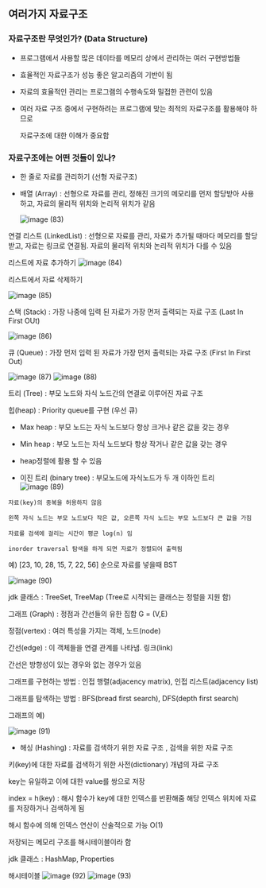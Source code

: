 ## 여러가지 자료구조

### 자료구조란 무엇인가? (Data Structure)


- 프로그램에서 사용할 많은 데이타를 메모리 상에서 관리하는 여러 구현방법들

- 효율적인 자료구조가 성능 좋은 알고리즘의 기반이 됨

- 자료의 효율적인 관리는 프로그램의 수행속도와 밀접한 관련이 있음

- 여러 자료 구조 중에서 구현하려는 프로그램에 맞는 최적의 자료구조를 활용해야 하므로

  자료구조에 대한 이해가 중요함


### 자료구조에는 어떤 것들이 있나?


- 한 줄로 자료를 관리하기 (선형 자료구조)

- 배열 (Array) : 선형으로 자료를 관리, 정해진 크기의 메모리를 먼저 할당받아 사용하고,
 자료의 물리적 위치와 논리적 위치가 같음


  ![image (83)](https://user-images.githubusercontent.com/105026909/194085198-5c213c2b-9e53-4322-ac4f-f8735bcf4cea.png)


연결 리스트 (LinkedList) : 선형으로 자료를 관리, 자료가 추가될 때마다 메모리를 할당 받고, 자료는 링크로 연결됨. 자료의 물리적 위치와 논리적 위치가 다를 수 있음


리스트에 자료 추가하기
![image (84)](https://user-images.githubusercontent.com/105026909/194085352-660e6880-21db-4c3b-b9ba-ab5b2ea9f1ef.png)

리스트에서 자료 삭제하기

![image (85)](https://user-images.githubusercontent.com/105026909/194085444-e74b5f99-66b1-445d-9b91-76ce16edb071.png)


스택 (Stack) : 가장 나중에 입력 된 자료가 가장 먼저 출력되는 자료 구조 (Last In First OUt)


![image (86)](https://user-images.githubusercontent.com/105026909/194085594-9df7f3e4-7e82-4b8a-8a14-0962ebfb509c.png)

큐 (Queue) : 가장 먼저 입력 된 자료가 가장 먼저 출력되는 자료 구조 (First In First Out)


![image (87)](https://user-images.githubusercontent.com/105026909/194085781-3194c778-3512-4490-adaa-c1c2023f4366.png)
![image (88)](https://user-images.githubusercontent.com/105026909/194085787-a531f2f0-d798-4f16-967d-ecec938740c6.png)


트리 (Tree) : 부모 노드와 자식 노드간의 연결로 이루어진 자료 구조


힙(heap) : Priority queue를 구현 (우선 큐)


- Max heap : 부모 노드는 자식 노드보다 항상 크거나 같은 값을 갖는 경우

- Min heap : 부모 노드는 자식 노드보다 항상 작거나 같은 값을 갖는 경우

- heap정렬에 활용 할 수 있음


- 이진 트리 (binary tree) : 부모노드에 자식노드가 두 개 이하인 트리
  ![image (89)](https://user-images.githubusercontent.com/105026909/194085931-14afd172-7ed6-4261-a65c-17d746c73a17.png)

```shell
자료(key)의 중복을 허용하지 않음

왼쪽 자식 노드는 부모 노드보다 작은 값, 오른쪽 자식 노드는 부모 노드보다 큰 값을 가짐

자료를 검색에 걸리는 시간이 평균 log(n) 임

inorder traversal 탐색을 하게 되면 자료가 정렬되어 출력됨 
```

예) [23, 10, 28, 15, 7, 22, 56] 순으로 자료를 넣을때 BST

![image (90)](https://user-images.githubusercontent.com/105026909/194086096-7bdd1843-478f-41ad-aa92-5786ac2e0a24.png)


jdk 클래스 : TreeSet, TreeMap (Tree로 시작되는 클래스는 정렬을 지원 함)


그래프 (Graph) : 정점과 간선들의 유한 집합 G = (V,E)

정점(vertex) : 여러 특성을 가지는 객체, 노드(node)

간선(edge) : 이 객체들을 연결 관계를 나타냄. 링크(link)

간선은 방향성이 있는 경우와 없는 경우가 있음


그래프를 구현하는 방법 : 인접 행렬(adjacency matrix), 인접 리스트(adjacency list)

그래프를 탐색하는 방법 : BFS(bread first search), DFS(depth first search)

그래프의 예)

![image (91)](https://user-images.githubusercontent.com/105026909/194086258-e48fbba0-1caf-451a-af2a-96cc464ca359.png)





- 해싱 (Hashing) : 자료를 검색하기 위한 자료 구조
, 검색을 위한 자료 구조

키(key)에 대한 자료를 검색하기 위한 사전(dictionary) 개념의 자료 구조

key는 유일하고 이에 대한 value를 쌍으로 저장

index = h(key) : 해시 함수가 key에 대한 인덱스를 반환해줌 해당 인덱스 위치에 자료를 저장하거나 검색하게 됨

해시 함수에 의해 인덱스 연산이 산술적으로 가능 O(1)

저장되는 메모리 구조를 해시테이블이라 함

jdk 클래스 : HashMap, Properties


해시테이블
![image (92)](https://user-images.githubusercontent.com/105026909/194086639-9bb1296d-a8f8-49c3-82da-e3e60208dad8.png)
![image (93)](https://user-images.githubusercontent.com/105026909/194086648-4896d829-3155-47ad-beac-c585a715cef6.png)

